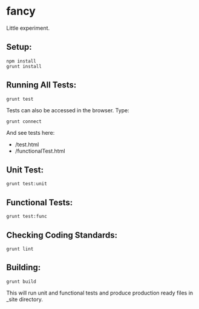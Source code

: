 fancy
=====

Little experiment.

Setup:
------

```
npm install
grunt install
```

Running All Tests:
------------------

```
grunt test
```

Tests can also be accessed in the browser. Type:

```
grunt connect
```

And see tests here:
- /test.html
- /functionalTest.html

Unit Test:
-----------

```
grunt test:unit
```

Functional Tests:
-----------------

```
grunt test:func
```

Checking Coding Standards:
--------------------------

```
grunt lint
```

Building:
---------

```
grunt build
```

This will run unit and functional tests and produce production ready files in _site directory.
